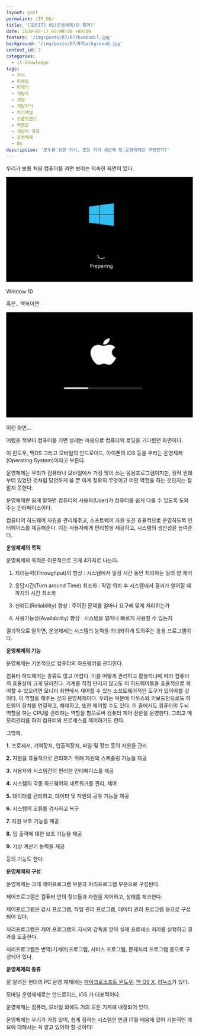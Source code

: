 ```yaml
---
layout: post
permalink: /IT_OS/
title: '[모든IT] OS(운영체제)란 뭘까?'
date: 2020-05-17 07:00:00 +09:00
feature: '/img/posts/07/07thumbnail.jpg'
background: '/img/posts/07/07background.jpg'
content_id: 7
categories:
  - it-knowledge
tags:
  - 지식
  - 마케팅
  - 마케터
  - 개발자
  - 개발
  - 개발지식
  - 자기계발
  - 프론트엔드
  - 백엔드
  - 개발자 종류
  - 운영체제
  - OS
description: '모두를 위한 지식, 모든 지식 세번째 장.운영체제란 무엇인가?'
---
```




우리가 보통 처음 컴퓨터를 켜면 보이는 익숙한 화면이 있다.

![1](/img/posts/07/1.jpg)

Window 10

혹은.. 맥북이면

![2](/img/posts/07/2.jpg)

이런 화면...

어렸을 적부터 컴퓨터를 키면 설레는 마음으로 컴퓨터의 로딩을 기다렸던 화면이다.

이 윈도우, 맥OS 그리고 모바일의 안드로이드, 아이폰의 iOS 등을 우리는 운영체제(Operating System)이라고 부른다.

운영체제는 우리가 컴퓨터나 모바일에서 가장 많이 쓰는 응용프로그램이지만, 정작 원래부터 있었던 것처럼 당연하게 쓸 뿐 이게 정확히 무엇이고 어떤 역할을 하는 것인지는 잘 알지 못한다.

운영체제란 쉽게 말하면 컴퓨터의 사용자(User)가 컴퓨터를 쉽게 다룰 수 있도록 도와주는 인터페이스이다.

컴퓨터의 하드웨어 자원을 관리해주고, 소프트웨어 자원 또한 효율적으로 운영하도록 인터페이스를 제공해준다. 이는 사용자에게 편리함을 제공하고, 시스템의 생산성을 높여준다.



**운영체제의 목적**

운영체제의 목적은  이론적으로 크게 4가지로 나눈다.

1. 처리능력(Throughput)의 향상 : 시스템에서 일정 시간 동안 처리하는 일의 양 제어

2. 응답시간(Turn around Time) 최소화 : 작업 의뢰  후 시스템에서 결과가 얻어질 때까지의 시간 최소화
3. 신뢰도(Reliability) 향상 : 주어진 문제를 얼마나 요구에 맞게 처리하는가
4. 사용가능성(Availability) 향상 : 시스템을 얼마나 빠르게 사용할 수 있는지

결과적으로 말하면, 운영체제는 시스템의 능력을 최대화하게 도와주는 응용 프로그램이다.



**운영체제의 기능**

운영체제는 기본적으로 컴퓨터의 하드웨어를 관리한다.

컴퓨터 하드웨어는 종류도 많고 어렵다. 이를 어떻게 관리하고 활용하냐에 따라 컴퓨터의 효율성이 크게 달라진다. 기계를 직접 만지지 않고도 이 하드웨어들을 효율적으로 제어할 수 있으려면 모니터 화면에서 제어할 수 있는 소프트웨어적인 도구가 있어야할 것이다. 이 역할을 해주는 것이 운영체제이다. 우리는 덕분에 마우스와 키보드만으로도 하드웨어 장치를 연결하고, 해제하고, 또한 제어할 수도 있다. 이 중에서도 컴퓨터의 두뇌 역할을 하는 CPU를 관리하는 역할을 함으로써 컴퓨터 제어 전반을 운영한다. 그리고 메모리관리를 하여 컴퓨터의 프로세스를 제어하기도 한다.

그밖에,

**1.** 프로세서, 기억장치, 입출력장치, 파일 및 정보 등의 자원을 관리

**2.** 자원을 효율적으로 관리하기 위해 자원의 스케줄링 기능을 제공

**3.** 사용자와 시스템간의 편리한 인터페이스를 제공

**4.** 시스템의 각종 하드웨어와 네트워크를 관리, 제어

**5.** 데이터를 관리하고, 데이터 및 자원의 공유 기능을 제공

**6.** 시스템의 오류를 검사하고 복구

**7.** 자원 보호 기능을 제공

**8.** 입 출력에 대한 보조 기능을 제공

**9.** 가상 계산기 능력을 제공

등의 기능도 한다.



**운영체제의 구성**

운영체제는 크게 제어프로그램 부분과 처리프로그램 부분으로 구성된다.

제어프로그램은 컴퓨터 안의 정보들과 자원을 제어하고, 상태를 체크한다.

제어프로그램은 감시 프로그램, 작업 관리 프로그램, 데이터 관리 프로그램 등으로 구성되어 있다.

처리프로그램은 제어 프로그램의 지시와 감독을 받아 실제 프로세스 처리를 실행하고 결과를 도출한다.

처리프로그램은 번역(기계어)프로그램, 서비스 프로그램, 문제처리 프로그램 등으로 구성되어 있다.



**운영체제의 종류**

잘 알려진 현대의 PC 운영 체제에는 [마이크로소프트 윈도우](https://ko.wikipedia.org/wiki/마이크로소프트_윈도우), [맥 OS X](https://ko.wikipedia.org/wiki/맥_OS_X), [리눅스](https://ko.wikipedia.org/wiki/리눅스)가 있다.

모바일 운영체제로는 안드로이드, iOS 가 대표적이다.

운영체제는 컴퓨터, 모바일 외에도 거의 모든 기계에 내장되어 있다.



운영체제는 우리가 가장 많이, 쉽게 접하는 시스템인 만큼 IT를 배움에 있어 기본적인 개요에 대해서는 꼭 알고 있어야 할 것이다!
